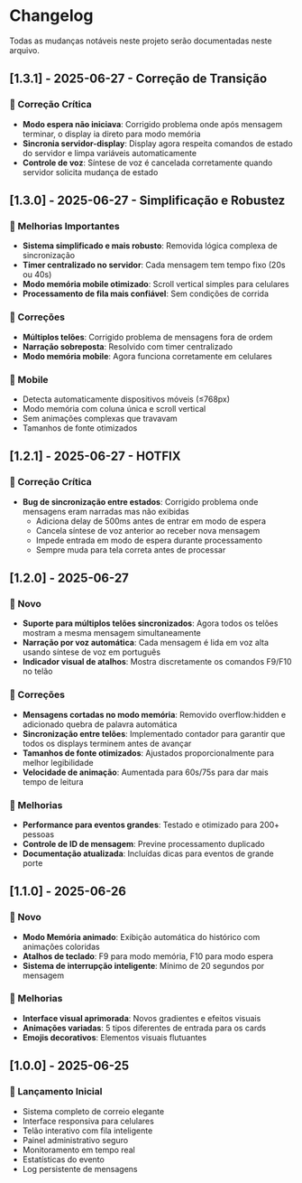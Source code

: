 # Changelog

Todas as mudanças notáveis neste projeto serão documentadas neste arquivo.

## [1.3.1] - 2025-06-27 - Correção de Transição

### 🐛 Correção Crítica
- **Modo espera não iniciava**: Corrigido problema onde após mensagem terminar, o display ia direto para modo memória
- **Sincronia servidor-display**: Display agora respeita comandos de estado do servidor e limpa variáveis automaticamente
- **Controle de voz**: Síntese de voz é cancelada corretamente quando servidor solicita mudança de estado

## [1.3.0] - 2025-06-27 - Simplificação e Robustez

### 🔧 Melhorias Importantes
- **Sistema simplificado e mais robusto**: Removida lógica complexa de sincronização
- **Timer centralizado no servidor**: Cada mensagem tem tempo fixo (20s ou 40s)
- **Modo memória mobile otimizado**: Scroll vertical simples para celulares
- **Processamento de fila mais confiável**: Sem condições de corrida

### 🐛 Correções
- **Múltiplos telões**: Corrigido problema de mensagens fora de ordem
- **Narração sobreposta**: Resolvido com timer centralizado
- **Modo memória mobile**: Agora funciona corretamente em celulares

### 📱 Mobile
- Detecta automaticamente dispositivos móveis (≤768px)
- Modo memória com coluna única e scroll vertical
- Sem animações complexas que travavam
- Tamanhos de fonte otimizados

## [1.2.1] - 2025-06-27 - HOTFIX

### 🐛 Correção Crítica
- **Bug de sincronização entre estados**: Corrigido problema onde mensagens eram narradas mas não exibidas
  - Adiciona delay de 500ms antes de entrar em modo de espera
  - Cancela síntese de voz anterior ao receber nova mensagem
  - Impede entrada em modo de espera durante processamento
  - Sempre muda para tela correta antes de processar

## [1.2.0] - 2025-06-27

### 🎉 Novo
- **Suporte para múltiplos telões sincronizados**: Agora todos os telões mostram a mesma mensagem simultaneamente
- **Narração por voz automática**: Cada mensagem é lida em voz alta usando síntese de voz em português
- **Indicador visual de atalhos**: Mostra discretamente os comandos F9/F10 no telão

### 🐛 Correções
- **Mensagens cortadas no modo memória**: Removido overflow:hidden e adicionado quebra de palavra automática
- **Sincronização entre telões**: Implementado contador para garantir que todos os displays terminem antes de avançar
- **Tamanhos de fonte otimizados**: Ajustados proporcionalmente para melhor legibilidade
- **Velocidade de animação**: Aumentada para 60s/75s para dar mais tempo de leitura

### 🔧 Melhorias
- **Performance para eventos grandes**: Testado e otimizado para 200+ pessoas
- **Controle de ID de mensagem**: Previne processamento duplicado
- **Documentação atualizada**: Incluídas dicas para eventos de grande porte

## [1.1.0] - 2025-06-26

### 🎉 Novo
- **Modo Memória animado**: Exibição automática do histórico com animações coloridas
- **Atalhos de teclado**: F9 para modo memória, F10 para modo espera
- **Sistema de interrupção inteligente**: Mínimo de 20 segundos por mensagem

### 🔧 Melhorias
- **Interface visual aprimorada**: Novos gradientes e efeitos visuais
- **Animações variadas**: 5 tipos diferentes de entrada para os cards
- **Emojis decorativos**: Elementos visuais flutuantes

## [1.0.0] - 2025-06-25

### 🎉 Lançamento Inicial
- Sistema completo de correio elegante
- Interface responsiva para celulares
- Telão interativo com fila inteligente
- Painel administrativo seguro
- Monitoramento em tempo real
- Estatísticas do evento
- Log persistente de mensagens 